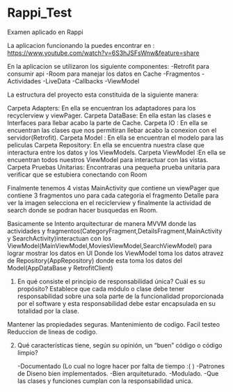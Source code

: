 # Rappi_Test
Examen aplicado en Rappi

La aplicacion funcionando la puedes encontrar en :
https://www.youtube.com/watch?v=6S3hJSFsWnw&feature=share

En la aplicacion se utilizaron los siguiente componentes:
-Retrofit para consumir api
-Room para manejar los datos en Cache
-Fragmentos
-Actividades
-LiveData
-Callbacks
-ViewModel

La estructura del proyecto esta constituida de la siguiente manera:

 Carpeta Adapters: En ella se encuentran los adaptadores para los recyclerview y viewPager.
 Carpeta DataBase: En ella estan las clases e Interfaces para llebar acabo la parte de Cache.
 Carpeta IO : En ella se encuentran las clases que nos permitiran llebar acabo la conexion con el servidor(Retrofit).
 Carpeta Model : En ella se encuentran el modelo para las peliculas
 Carpeta Repository: En ella se encuentra nuestra clase que interactura entre los datos y los ViewModels.
 Carpeta ViewModel  :En ella se encuentran todos nuestros ViewModel para interactuar con las vistas.
 Carpeta Pruebas Unitarias: Encontraras una pequeña prueba unitaria para verificar que se estubiera conectando con Room
 
 Finalmente tenemos 4 vistas MainActivity que contiene un viewPager que contiene 3 fragmentos uno para cada
 categoria el fragmento Detalle para ver la imagen selecciona en el reciclerview y finalmente la 
 actividad de search donde se podran hacer busquedas en Room.
 
Basicamente se Intento arquitecturar de manera MVVM donde las actividades y fragmentos(CategoryFragment,DetailsFragment,MainActivity y SearchActivity)interactuan con los ViewModel(MainViewModel,MoviesViewModel,SearchViewModel) para lograr mostrar los datos en UI
Donde los ViewModel  toma los datos atravez de Repository(AppRepository) donde esta toma los datos del Model(AppDataBase y RetrofitClient) 


1. En qué consiste el principio de responsabilidad única? Cuál es su propósito?
Establece que cada módulo o clase debe tener responsabilidad sobre una sola parte de la funcionalidad proporcionada por el software
y esta responsabilidad debe estar encapsulada en su totalidad por la clase.
 
 Mantener las propiedades seguras.
 Mantenimiento de codigo.
 Facil testeo 
 Reduccion de lineas de codigo.
 


2. Qué características tiene, según su opinión, un “buen” código o código limpio? 

	-Documentado  (Lo cual no logre hacer por falta de tiempo :( )
	-Patrones de Diseno bien implementados.
	-Bien arquiteturado.
	-Modulado.
	-Que las clases y funciones cumplan con la responsabilidad unica.
